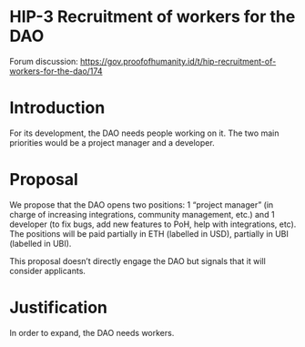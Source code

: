 # HIP-3 Recruitment of workers for the DAO
Forum discussion: https://gov.proofofhumanity.id/t/hip-recruitment-of-workers-for-the-dao/174

# Introduction

For its development, the DAO needs people working on it. The two main priorities would be a project manager and a developer.

# Proposal

We propose that the DAO opens two positions: 1 “project manager” (in charge of increasing integrations, community management, etc.) and 1 developer (to fix bugs, add new features to PoH, help with integrations, etc). The positions will be paid partially in ETH (labelled in USD), partially in UBI (labelled in UBI).

This proposal doesn’t directly engage the DAO but signals that it will consider applicants.

# Justification

In order to expand, the DAO needs workers.

